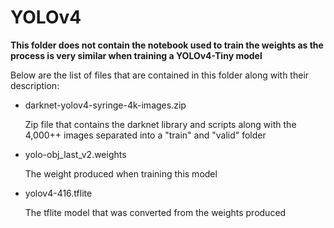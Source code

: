 # YOLOv4

**This folder does not contain the notebook used to train the weights as the process is very similar when training a YOLOv4-Tiny model**

Below are the list of files that are contained in this folder along with their description:

- darknet-yolov4-syringe-4k-images.zip

  Zip file that contains the darknet library and scripts along with the 4,000++ images separated into a "train" and "valid" folder

- yolo-obj_last_v2.weights

  The weight produced when training this model
  
- yolov4-416.tflite

  The tflite model that was converted from the weights produced

